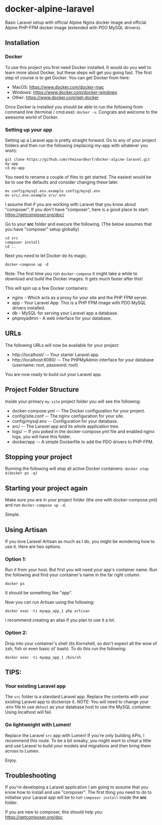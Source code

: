 # docker-alpine-laravel
Basic Laravel setup with official Alpine Nginx docker image and official Alpine PHP-FPM docker image (extended with PDO MySQL drivers).

## Installation

### Docker

To use this project you first need Docker installed. It would do you well to learn more about Docker, but these steps will get
you going fast. The first step of course is to get Docker. You can get Docker from here:

* MacOS: https://www.docker.com/docker-mac
* Windows: https://www.docker.com/docker-windows
* Other: https://www.docker.com/get-docker

Once Docker is installed you should be able to run the following from command line (terminal / cmd.exe):  `docker -v`. Congrats
and welcome to the awesome world of Docker.

### Setting up your app

Setting up a Laravel app is pretty straight forward. Go to any of your project folders and then run the following (replacing my-app with whatever you wish):

```
git clone https://github.com/rheinardkorf/docker-alpine-laravel.git my-app
cd my-app
```

You need to rename a couple of files to get started. The easiest would be be to use the defaults and consider changing these later.

```
mv config/mysql.env.example config/mysql.env
mv src/.env.example srv/.env
```

I assume that if you are working with Laravel that you know about "composer". If you don't have "composer", here is a good place to start: https://getcomposer.org/doc/

Go to your **src** folder and execure the following. (The below assumes that you have "composer" setup globally)

```
cd src
composer install
cd ..
```

Next you need to let Docker do its magic.

```
docker-compose up -d
```

Note: The first time you run `docker-compose` it might take a while to download and build the Docker images. It gets much faster after this!

This will spin up a few Docker containers:

* nginx - Which acts as a proxy for your site and the PHP FPM server.
* app - Your Laravel App. This is a PHP FPM image with PDO MySQL drivers installed.
* db - MySQL for serving your Laravel app a database.
* phpmyadmin - A web interface for your database.

## URLs

The following URLs will now be available for your project:

* http://localhost/ -- Your starter Laravel app.
* http://localhost:8080/ -- The PHPMyAdmin interface for your database (username: root, password: root)

You are now ready to build out your Laravel app.

## Project Folder Structure

Inside your primary `my-site` project folder you will see the following:

* docker-compose.yml -- The Docker configuration for your project.
* config/site.conf -- The nginx configuration for your site.
* config/mysql.env -- Configuration for your database.
* src/ -- The Laravel app and its whole application tree.
* logs/ -- If you poked in the docker-compose.yml file and enabled nginx logs, you will have this folder.
* docker/app -- A simple Dockerfile to add the PDO drivers to PHP-FPM.

## Stopping your project

Running the following will stop all active Docker containers: `docker stop $(docker ps -q)`

## Starting your project again

Make sure you are in your project folder (the one with docker-compose.yml) and run `docker-compose up -d`.

Simple.

## Using Artisan

If you love Laravel Artisan as much as I do, you might be wondering how to use it. Here are two options.

### Option 1:

Run it from your host. But first you will need your app's container name. Run the following and find your container's name in the far right column.

```
docker ps
```

It should be something like "<foldername>_app_<number>".

Now you can run Artisan using the following:

```
docker exec -ti myapp_app_1 php artisan
```
I recommend creating an alias if you plan to use it a lot.

### Option 2:
Drop into your container's shell (its Kornshell, so don't expect all the wow of zsh, fish or even basic ol' bash). To do this run the following:

```
docker exec -ti myapp_app_1 /bin/sh
```

## TIPS:

### Your existing Laravel app
The `src` folder is a standard Laravel app. Replace the contents with your existing Laravel app to dockerize it.
*NOTE*: You will need to change your .env file to use `dbhost` as your database host to use the MySQL container. Using localhost will fail.

### Go lightweight with Lumen!
Replace the Laravel `src` app with Lumen! If you're only building APIs, I recommend this route. To be a bit sneaky, you might want to cheat a little and use Laravel to build your models and migrations and then bring them across to Lumen.

Enjoy.

## Troubleshooting
If you're developing a Laravel application I am going to assume that you know how to install and use "composer". The first thing you need to do to initialise your Laraval app will be to run `composer install` inside the **src** folder.

If you are new to composer, this should help you: https://getcomposer.org/doc
